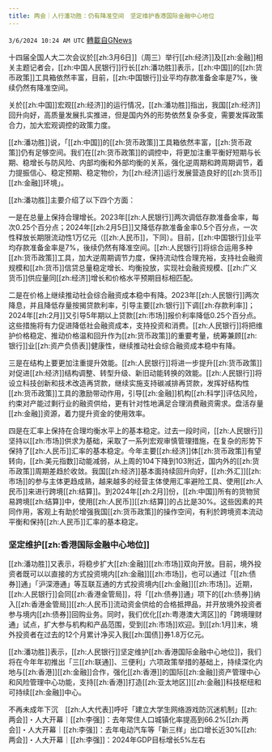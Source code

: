 ```yaml
---
title: 两会｜人行潘功胜：仍有降准空间　坚定维护香港国际金融中心地位
---
```

`3/6/2024 10:24 AM UTC` [轉載自GNews](https://gnews.org/articles/2370291)

十四届全国人大二次会议於[[zh:3月6日]]（周三）举行[[zh:经济]]及[[zh:金融]]相关主题记者会，[[zh:中国人民银行]]行长[[zh:潘功胜]]表示，[[zh:中国]]的[[zh:货币政策]]工具箱依然丰富，目前，[[zh:中国银行]]业平均存款准备金率是7%，後续仍然有降准空间。

关於[[zh:中国]]宏观[[zh:经济]]的运行情况，[[zh:潘功胜]]指出，我国[[zh:经济]]回升向好，高质量发展扎实推进，但是国内外的形势依然复杂多变，需要发挥政策合力，加大宏观调控的政策力度。

[[zh:潘功胜]]说，「[[zh:中国]]的[[zh:货币政策]]工具箱依然丰富，[[zh:货币政策]]仍有足够空间。我们在[[zh:货币政策]]的调控中，将更加注重平衡好短期与长期、稳增长与防风险、内部均衡和外部均衡的关系，强化逆周期和跨周期调节，着力提振信心、稳定预期、稳定物价，为[[zh:经济]]运行发展营造良好的[[zh:货币]][[zh:金融]]环境」。

[[zh:潘功胜]]主要介绍了以下四个方面：

一是在总量上保持合理增长。2023年[[zh:人民银行]]两次调低存款准备金率，每次0.25个百分点；2024年[[zh:2月5日]]又降低存款准备金率0.5个百分点，一次性释放长期限流动性1万亿元（[[zh:人民币]]，下同）。目前，[[zh:中国银行]]业平均存款准备金率是7%，後续仍然有降准空间。[[zh:人民银行]]将综合运用多种[[zh:货币政策]]工具，加大逆周期调节力度，保持流动性合理充裕，支持社会融资规模和[[zh:货币]]信贷总量稳定增长、均衡投放，实现社会融资规模、[[zh:广义货币]]供应量同[[zh:经济]]增长和价格水平预期目标相匹配。

二是在价格上继续推动社会综合融资成本稳中有降。2023年[[zh:人民银行]]两次降息，并且降低存量按揭贷款利率，引导主要[[zh:银行]]下调[[zh:存款利率]]；2024年[[zh:2月]]又引导5年期以上贷款[[zh:市场]]报价利率降低0.25个百分点。这些措施将有力促进降低社会融资成本，支持投资和消费。[[zh:人民银行]]将把维护价格稳定、推动价格温和回升作为[[zh:货币政策]]的重要考量，统筹兼顾[[zh:银行]]业[[zh:资产负债表]]健康性，继续推动社会综合融资成本稳中有降。

三是在结构上要更加注重提升效能。[[zh:人民银行]]将进一步提升[[zh:货币政策]]对促进[[zh:经济]]结构调整、转型升级、新旧动能转换的效能。[[zh:人民银行]]将设立科技创新和技术改造再贷款，继续实施支持碳减排再贷款，发挥好结构性[[zh:货币政策]]工具的激励带动作用，引导[[zh:金融]]机构[[zh:科学]]评估风险，约束对产能过剩行业的融资供给，更有针对性地满足合理消费融资需求。盘活存量[[zh:金融]]资源，着力提升资金的使用效率。

四是在汇率上保持在合理均衡水平上的基本稳定。过去一段时间，[[zh:人民银行]]坚持以[[zh:市场]]供求为基础，采取了一系列宏观审慎管理措施，在复杂的形势下保持了[[zh:人民币]]汇率的基本稳定。今年主要[[zh:经济]]体[[zh:货币政策]]有望转向，[[zh:美元指数]]动能减弱，从上周的104下降到103附近，国内外的[[zh:货币政策]]周期差趋於收敛。我国[[zh:经济]]基本面持续回升向好，[[zh:外汇]][[zh:市场]]的参与主体更趋成熟，越来越多的经营主体使用汇率避险工具、使用[[zh:人民币]]来进行跨境[[zh:结算]]。到2024年[[zh:2月]]份，[[zh:中国]]所有的货物贸易跨境[[zh:结算]]中，使用[[zh:人民币]][[zh:结算]]的占比是30%。这些因素的共同作用，客观上有助於增强我国[[zh:货币政策]]的操作空间，有利於跨境资本流动平衡和保持[[zh:人民币]]汇率的基本稳定。

### **坚定维护[[zh:香港国际金融中心地位]]**

[[zh:潘功胜]]又表示，将稳步扩大[[zh:金融]][[zh:市场]]双向开放。目前，境外投资者既可以以直接的方式投资境内[[zh:金融]][[zh:市场]]，也可以通过「[[zh:债券]]通」「沪深港通」等互联互通的方式投资境内[[zh:金融]][[zh:市场]]。近期，[[zh:人民银行]]会同[[zh:香港金管局]]，将「[[zh:债券]]通」项下的[[zh:债券]]纳入[[zh:香港金管局]][[zh:人民币]]流动资金供给的合格抵押品，并开放境外投资者参与境内[[zh:债券]]回购业务。同时，我们优化[[zh:粤港澳大湾区]]的「跨境理财通」试点，扩大参与机构和产品范围，受到[[zh:市场]]欢迎。到[[zh:1月]]末，境外投资者在过去的12个月累计净买入我[[zh:国债]]券1.8万亿元。

[[zh:潘功胜]]表示，[[zh:人民银行]]坚定维护[[zh:香港国际金融中心地位]]，我们将在今年年初推出「三[[zh:联通]]、三便利」六项政策举措的基础上，持续深化内地与[[zh:香港]][[zh:金融]]合作，强化[[zh:香港]]的国际[[zh:金融]]资产管理中心和风险管理中心功能，支持[[zh:香港]]打造[[zh:亚太地区]][[zh:金融]]科技枢纽和可持续[[zh:金融]]中心。

不再未成年下沉　[[zh:人大代表]]呼吁「建立大学生网络游戏防沉迷机制」[[zh:两会]]・人大开幕｜[[zh:李强]]：去年常住人口城镇化率提高到66.2%[[zh:两会]]・人大开幕｜[[zh:李强]]：去年电动汽车等「新三样」出口增长近30%[[zh:两会]]・人大开幕｜[[zh:李强]]：2024年GDP目标增长5%左右

